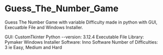 # Guess_The_Number_Game
Guess The Number Game with variable Difficulty made in python with GUI, Execuatble File and Windows Installer.


GUI: CustomTkinter
Python --version: 3.12.4
Executable File Library: Pymaker
Windows Installer Software: Inno Software
Number of Difficulties: 3 ie Easy, Medium and Hard
